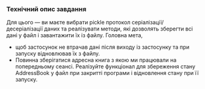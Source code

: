 ### Технiчний опис завдання

Для цього — ви маєте вибрати pickle протокол серіалізації/десеріалізації даних та реалізувати методи, які дозволять зберегти всі дані у файл і завантажити їх із файлу.
Головна мета, 
 - щоб застосунок не втрачав дані після виходу із застосунку та при запуску відновлював їх з файлу.
 - Повинна зберігатися адресна книга з якою ми працювали на попередньому сеансі.
Реалізуйте функціонал для збереження стану AddressBook у файл при закритті програми і відновлення стану при її запуску.
